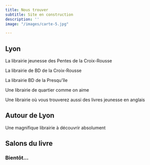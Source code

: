 ```yaml
---
title: Nous trouver
subtitle: Site en construction
description: ''
image: "/images/carte-5.jpg"

---
```


## Lyon

<two-columns>

<place title="à Titre d'Aile" address="23 rue des Tables Claudiennes, 69001 Lyon" website="https://www.atitredaile.fr">La librairie jeunesse des Pentes de la Croix-Rousse</place>

<place title="Librairie LA BD" address="50 grande rue de la Croix-Rousse, 69004 Lyon" website="https://labd.net">La librairie de BD de la Croix-Rousse</place>

<place title="Expérience" address="5 place Antonin Poncet, 69002 Lyon" website="https://www.librairie-experience.com">La librairie BD de la Presqu'île</place>

<place title="Les mangeurs d'étoiles" address="29 rue de la Claire, 69009 Lyon" website="https://m.facebook.com/LesmangeursdetoilesLibrairie/">Une librairie de quartier comme on aime</place>

<place title="La Virevolte" address="4 rue Octavio Mey, 69005 Lyon" website="https://www.facebook.com/librairielavirevolte/">Une librairie où vous trouverez aussi des livres jeunesse en anglais</place>

</two-columns>

## Autour de Lyon

<two-columns>

<place title="La Maison jaune" address="37 rue de la République, 69250 Neuville-sur-Saône" website="https://www.maisonjaune.fr/">Une magnifique librairie à découvrir absolument</place>

</two-columns>

## Salons du livre

### Bientôt...

<two-columns>

</two-columns>